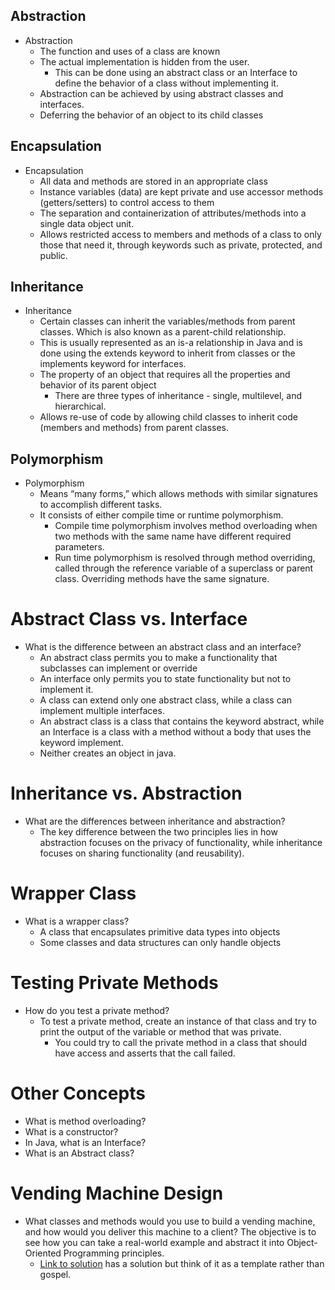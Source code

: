 

  
## Abstraction

- Abstraction
  - The function and uses of a class are known
  - The actual implementation is hidden from the user.
    - This can be done using an abstract class or an Interface to define the behavior of a class without implementing it.
  - Abstraction can be achieved by using abstract classes and interfaces.
  - Deferring the behavior of an object to its child classes

## Encapsulation

- Encapsulation
  - All data and methods are stored in an appropriate class
  - Instance variables (data) are kept private and use accessor methods (getters/setters) to control access to them
  - The separation and containerization of attributes/methods into a single data object unit.
  - Allows restricted access to members and methods of a class to only those that need it, through keywords such as private, protected, and public.

## Inheritance

- Inheritance
  - Certain classes can inherit the variables/methods from parent classes. Which is also known as a parent-child relationship.
  - This is usually represented as an is-a relationship in Java and is done using the extends keyword to inherit from classes or the implements keyword for interfaces.
  - The property of an object that requires all the properties and behavior of its parent object
    - There are three types of inheritance - single, multilevel, and hierarchical.
  - Allows re-use of code by allowing child classes to inherit code (members and methods) from parent classes.

## Polymorphism

- Polymorphism
  - Means “many forms,” which allows methods with similar signatures to accomplish different tasks.
  - It consists of either compile time or runtime polymorphism.
    - Compile time polymorphism involves method overloading when two methods with the same name have different required parameters.
    - Run time polymorphism is resolved through method overriding, called through the reference variable of a superclass or parent class. Overriding methods have the same signature.

# Abstract Class vs. Interface

- What is the difference between an abstract class and an interface?
  - An abstract class permits you to make a functionality that subclasses can implement or override
  - An interface only permits you to state functionality but not to implement it.
  - A class can extend only one abstract class, while a class can implement multiple interfaces.
  - An abstract class is a class that contains the keyword abstract, while an Interface is a class with a method without a body that uses the keyword implement.
  - Neither creates an object in java.

# Inheritance vs. Abstraction

- What are the differences between inheritance and abstraction?
  - The key difference between the two principles lies in how abstraction focuses on the privacy of functionality, while inheritance focuses on sharing functionality (and reusability).

# Wrapper Class

- What is a wrapper class?
  - A class that encapsulates primitive data types into objects
  - Some classes and data structures can only handle objects

# Testing Private Methods

- How do you test a private method?
  - To test a private method, create an instance of that class and try to print the output of the variable or method that was private.
    - You could try to call the private method in a class that should have access and asserts that the call failed.

# Other Concepts

- What is method overloading?
- What is a constructor?
- In Java, what is an Interface?
- What is an Abstract class?

# Vending Machine Design

- What classes and methods would you use to build a vending machine, and how would you deliver this machine to a client? The objective is to see how you can take a real-world example and abstract it into Object-Oriented Programming principles.
  - [Link to solution](https://javarevisited.blogspot.com/2016/06/design-vending-machine-in-java.html#axzz7eES4C5Xg) has a solution but think of it as a template rather than gospel.
